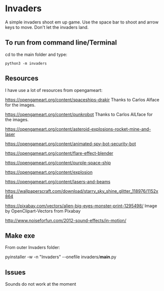 # Invaders
A simple invaders shoot em up game. Use the space bar to shoot and arrow keys to move. Don't let the invaders land.

## To run from command line/Terminal 
cd to the main folder and type:

`python3 -m invaders`



## Resources

I have use a lot of resources from opengameart:

https://opengameart.org/content/spaceships-drakir
Thanks to Carlos Alface for the images.

https://opengameart.org/content/punkrobot
Thanks to Carlos AlLface for the images.

https://opengameart.org/content/asteroid-explosions-rocket-mine-and-laser

https://opengameart.org/content/animated-spy-bot-security-bot

https://opengameart.org/content/flare-effect-blender

https://opengameart.org/content/purple-space-ship

https://opengameart.org/content/explosion

https://opengameart.org/content/lasers-and-beams

https://wallpaperscraft.com/download/starry_sky_shine_glitter_118976/1152x864

https://pixabay.com/vectors/alien-big-eyes-monster-print-1295498/
Image by OpenClipart-Vectors from Pixabay

http://www.noiseforfun.com/2012-sound-effects/in-motion/


## Make exe

From outer Invaders folder:

pyinstaller -w -n "Invaders" --onefile invaders/__main__.py

## Issues

Sounds do not work at the moment